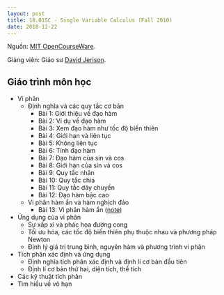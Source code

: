 ```yaml
---
layout: post
title: 18.01SC - Single Variable Calculus (Fall 2010)
date: 2018-12-22
---
```

Nguồn: [MIT OpenCourseWare](https://ocw.mit.edu/courses/mathematics/18-01sc-single-variable-calculus-fall-2010/).

Giảng viên: Giáo sư [David Jerison](http://math.mit.edu/~jerison/).

## Giáo trình môn học
* Vi phân
  * Định nghĩa và các quy tắc cơ bản
    * Bài 1: Giới thiệu về đạo hàm
    * Bài 2: Ví dụ về đạo hàm
    * Bài 3: Xem đạo hàm như tốc độ biến thiên
    * Bài 4: Giới hạn và liên tục
    * Bài 5: Không liên tục
    * Bài 6: Tính đạo hàm
    * Bài 7: Đạo hàm của sin và cos
    * Bài 8: Giới hạn của sin và cos
    * Bài 9: Quy tắc nhân
    * Bài 10: Quy tắc chia
    * Bài 11: Quy tắc dây chuyền
    * Bài 12: Đạo hàm bậc cao
  * Vi phân hàm ẩn và hàm nghịch đảo
    * Bài 13: Vi phân hàm ẩn ([note](/data/18.01SC/session13.pdf))
* Ứng dụng của vi phân
  * Sự xấp xỉ và phác họa đường cong
  * Tối ưu hóa, các tốc độ biến thiên phụ thuộc nhau và phương pháp Newton 
  * Định lý giá trị trung bình, nguyên hàm và phương trình vi phân
* Tích phân xác định và ứng dụng
  * Định nghĩa tích phân xác định và định lí cơ bản đầu tiên
  * Định lí cơ bản thứ hai, diện tích, thể tích
* Các kỹ thuật tích phân
* Tìm hiểu về vô hạn

